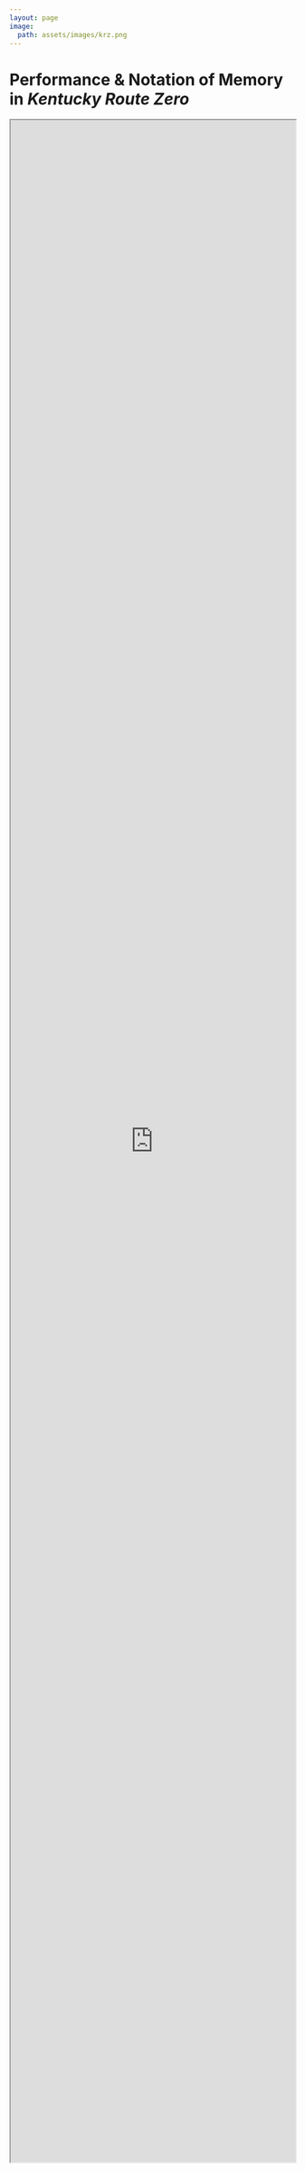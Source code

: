 ```yaml
---
layout: page
image:
  path: assets/images/krz.png
---
```


# Performance & Notation of Memory in *Kentucky Route Zero*
<iframe src="https://docs.google.com/document/d/e/2PACX-1vTU-opYCG9DpC73opaIyPiRoruCMRDyoumym3GThBAc8YrDD_J5BpHU5Mo5otgTizIjz3vczwUcnxCM/pub?embedded=true"></iframe>

<style>
    iframe {
        width: 100%;
        height: 90vh;
    }
</style>